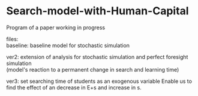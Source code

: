 # Search-model-with-Human-Capital
Program of a paper working in progress

files:  
baseline: baseline model for stochastic simulation  
  
ver2: extension of analysis for stochastic simulation and perfect foresight simulation  
(model's reaction to a permanent change in search and learning time)  

ver3: set searching time of students as an exogenous variable
Enable us to find the effect of an decrease in E+s and increase in s.
